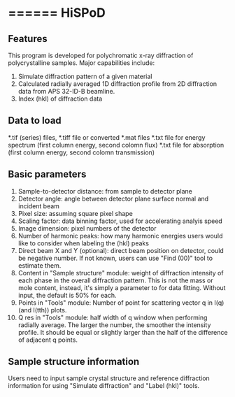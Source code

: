 ======
HiSPoD
======

Features
--------
This program is developed for polychromatic x-ray diffraction of polycrystalline samples. Major capabilities include:
1. Simulate diffraction pattern of a given material2. Calculated radially averaged 1D diffraction profile from 2D diffraction data from APS 32-ID-B beamline.3. Index (hkl) of diffraction dataData to load
------------*.tif (series) files, *.tiff file or converted *.mat files*.txt file for energy spectrum (first column energy, second colomn flux)*.txt file for absorption (first column energy, second colomn transmission)Basic parameters
----------------1. Sample-to-detector distance: from sample to detector plane2. Detector angle: angle between detector plane surface normal and incident beam3. Pixel size: assuming square pixel shape4. Scaling factor: data binning factor, used for accelerating analyis speed5. Image dimension: pixel numbers of the detector6. Number of  harmonic peaks: how many harmonic energies users would like to consider when labeling the (hkl) peaks7. Direct beam X and Y (optional): direct beam position on detector, could be negative number. If not known, users can use "Find (00)" tool to estimate them.8. Content in "Sample structure" module: weight of diffraction intensity of each phase in the overall diffraction pattern. This is not the mass or mole content, instead, it's simply a parameter to for data fitting. Without input, the default is 50% for each.9. Points in "Tools" module: Number of point for scattering vector q in I(q) (and I(tth)) plots.10. Q res in "Tools" module: half width of q window when performing radially average. The larger the number, the smoother the intensity profile. It should be equal or slightly larger than the half of the difference of adjacent q points.Sample structure information
----------------------------Users need to input sample crystal structure and reference diffraction information for using "Simulate diffraction" and "Label (hkl)" tools. 
